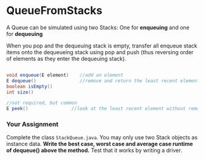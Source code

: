 # QueueFromStacks
A Queue can be simulated using two Stacks: One for **enqueuing** and one for **dequeuing**

When you pop and the dequeuing stack is empty, transfer all enqueue stack items onto the dequeueing stack using pop and push (thus reversing order of elements as they enter the dequeuing stack).

```java

void enqueue(E element)    //add an element
E dequeue()                //remove and return the least recent element
boolean isEmpty()   
int size()

//not required, but common
E peek()                //look at the least recent element without removing

```


### Your Assignment

Complete the class `StackQueue.java`. You may only use two Stack objects as instance data. **Write the best case, worst case and average case runtime of dequeue() above the method.** Test that it works by writing a driver.
